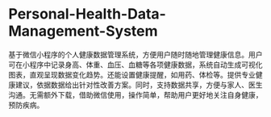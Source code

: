 # Personal-Health-Data-Management-System
基于微信小程序的个人健康数据管理系统，方便用户随时随地管理健康信息。用户可在小程序中记录身高、体重、血压、血糖等各项健康数据，系统自动生成可视化图表，直观呈现数据变化趋势。还能设置健康提醒，如用药、体检等。提供专业健康建议，依据数据给出针对性改善方案。同时，支持数据共享，方便与家人、医生沟通。无需额外下载，借助微信使用，操作简单，帮助用户更好地关注自身健康，预防疾病。 

